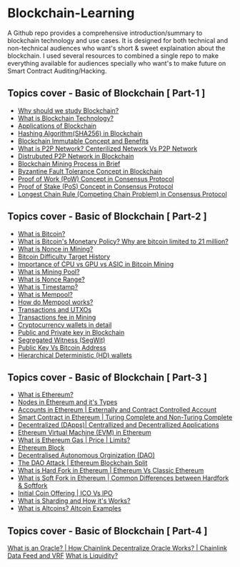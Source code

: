 # Blockchain-Learning

A Github repo provides a comprehensive introduction/summary to blockchain technology and use cases. It is designed for both technical and non-technical audiences who want's short & sweet explaination about the blockchain. I used several resources to combined a single repo to make everything available for audiences specially who want's to make future on Smart Contract Auditing/Hacking.

## Topics cover - Basic of Blockchain [ Part-1 ]
- [Why should we study Blockchain?](https://github.com/basant-karki/blockchain-learnings/blob/main/Basic-of-Blockchain/why%20should%20we%20study%20blockchain.md)
- [What is Blockchain Technology?](https://github.com/basant-karki/blockchain-learnings/blob/main/Basic-of-Blockchain/what%20is%20blockchain%20technology.md)
- [Applications of Blockchain](https://github.com/basant-karki/blockchain-learnings/blob/main/Basic-of-Blockchain/applications%20of%20blockchain.md)
- [Hashing Algorithm(SHA256) in Blockchain](https://github.com/basant-karki/blockchain-learnings/blob/main/Basic-of-Blockchain/hashing%20algorithm(SHA256)%20in%20blockchain.md)
- [Blockchain Immutable Concept and Benefits](https://github.com/basant-karki/blockchain-learnings/blob/main/Basic-of-Blockchain/blockchain%20immutable%20concept%20and%20benefits.md)
- [What is P2P Network? Centerilized Network Vs P2P Network](https://github.com/basant-karki/blockchain-learnings/blob/main/Basic-of-Blockchain/what%20is%20P2P%20network%3F%20centerlized%20network%20vs%20P2P%20network.md)
- [Distrubuted P2P Network in Blockchain](https://github.com/basant-karki/blockchain-learnings/blob/main/Basic-of-Blockchain/distrubuted%20p2p%20network%20in%20blockchain.md)
- [Blockchain Mining Process in Brief](https://github.com/basant-karki/blockchain-learnings/blob/main/Basic-of-Blockchain/blockchain%20mining%20process%20ni%20brief.md)
- [Byzantine Fault Tolerance Concept in Blockchain](https://github.com/basant-karki/blockchain-learnings/blob/main/Basic-of-Blockchain/byzantine%20falut%20tolerance%20concept%20in%20blockchain.md)
- [Proof of Work (PoW) Concept in Consensus Protocol](https://github.com/basant-karki/blockchain-learnings/blob/main/Basic-of-Blockchain/proof%20of%20work%20(PoW)%20concept%20on%20consensus%20protocol.md)
- [Proof of Stake (PoS) Concept in Consensus Protocol](https://github.com/basant-karki/blockchain-learnings/blob/main/Basic-of-Blockchain/proof%20of%20stake%20in%20Consensus%20protocol.md)
- [Longest Chain Rule (Competing Chain Problem) in Consensus Protocol](https://github.com/basant-karki/blockchain-learnings/blob/main/Basic-of-Blockchain/Longest%20Chain%20Rule%20(Competing%20Chain%20Problem)%20in%20Consensus%20Protocol.md)
## Topics cover - Basic of Blockchain [ Part-2 ]
- [What is Bitcoin?](https://github.com/basant-karki/blockchain-learnings/blob/main/Basic-of-Blockchain/what%20is%20bitcoin.md)
- [What is Bitcoin's Monetary Policy? Why are bitcoin limited to 21 million?](https://github.com/basant-karki/blockchain-learnings/blob/main/Basic-of-Blockchain/What%20is%20Bitcoin's%20Monetary%20Policy%3F%20%7C%20Why%20are%20bitcoin%20limited%20to%2021%20million%3F.md#what-is-bitcoins-monetary-policy-why-are-bitcoin-limited-to-21-million)
- [What is Nonce in Mining?](https://github.com/basant-karki/blockchain-learnings/blob/main/Basic-of-Blockchain/What%20is%20Nonce%20in%20mining%3F.md)
- [Bitcoin Difficulty Target History](https://github.com/basant-karki/blockchain-learnings/blob/main/Basic-of-Blockchain/Bitcoin%20Difficulty%20Target%20History.md)
- [Importance of CPU vs GPU vs ASIC in Bitcoin Mining](https://github.com/basant-karki/blockchain-learnings/blob/main/Basic-of-Blockchain/importance%20of%20cpu%20vs%20gpu%20vs%20asic%20in%20bitcoin%20mining.md)
- [What is Mining Pool?](https://github.com/basant-karki/blockchain-learnings/blob/main/Basic-of-Blockchain/what%20is%20mining%20pool.md)
- [What is Nonce Range?](https://github.com/basant-karki/blockchain-learnings/blob/main/Basic-of-Blockchain/what%20is%20nonce%20range.md)
- [What is Timestamp?](https://github.com/basant-karki/blockchain-learnings/blob/main/Basic-of-Blockchain/what%20is%20timestamp.md)
- [What is Mempool?](https://github.com/basant-karki/blockchain-learnings/blob/main/Basic-of-Blockchain/what%20is%20mempool.md)
- [How do Mempool works?](https://github.com/basant-karki/blockchain-learnings/blob/main/Basic-of-Blockchain/how%20do%20mempool%20works%3F.md)
- [Transactions and UTXOs](https://github.com/basant-karki/blockchain-learnings/blob/main/Basic-of-Blockchain/transactions%20and%20UTXOs.md)
- [Transactions fee in Mining](https://github.com/basant-karki/blockchain-learnings/blob/main/Basic-of-Blockchain/transaction%20fee%20in%20mining.md)
- [Cryptocurrency wallets in detail](https://github.com/basant-karki/blockchain-learnings/blob/main/Basic-of-Blockchain/cryptocurrency%20wallet%20in%20detail.md)
- [Public and Private key in Blockchain](https://github.com/basant-karki/blockchain-learnings/blob/main/Basic-of-Blockchain/public%20and%20private%20key%20in%20blockchain.md)
- [Segregated Witness (SegWit)](https://github.com/basant-karki/blockchain-learnings/blob/main/Basic-of-Blockchain/Segeregated%20witness.md)
- [Public Key Vs Bitcoin Address](https://github.com/basant-karki/blockchain-learnings/blob/main/Basic-of-Blockchain/public%20key%20vs%20bitcoin%20address.md)
- [Hierarchical Deterministic (HD) wallets](https://github.com/basant-karki/blockchain-learnings/blob/main/Basic-of-Blockchain/hierarchical%20deterministic%20wallets.md)
## Topics cover - Basic of Blockchain [ Part-3 ]
- [What is Ethereum?](https://github.com/basant-karki/blockchain-learnings/blob/main/Basic-of-Blockchain/what%20is%20ethereum%3F.md)
- [Nodes in Ethereum and it's Types](https://github.com/basant-karki/blockchain-learnings/blob/main/Basic-of-Blockchain/nodes%20in%20ethereum%20%26%20its%20types.md)
- [Accounts in Ethereum | Externally and Contract Controlled Account](https://github.com/basant-karki/blockchain-learnings/blob/main/Basic-of-Blockchain/accounts%20in%20ethererum%20%7C%20externally%20and%20contract%20controlled%20acccount.md)
- [Smart Contract in Ethereum | Turing Complete and Non-Turing Complete](https://github.com/basant-karki/blockchain-learnings/blob/main/Basic-of-Blockchain/smart%20contract%20in%20ethereum%20%26%20turing%20complete%20vs%20non-turing%20complete.md)
- [Decentralized (DApps)| Centrallized and Decentrallized Applications](https://github.com/basant-karki/blockchain-learnings/blob/main/Basic-of-Blockchain/decentralized%20(DApps)%7C%20centrallized%20and%20decentrallized%20applications.md)
- [Ethereum Virtual Machine (EVM) in Ethereum](https://github.com/basant-karki/blockchain-learnings/blob/main/Basic-of-Blockchain/ethereum%20virtual%20machine%20(EVM)%20in%20ethereum.md)
- [What is Ethereum Gas | Price | Limits?](https://github.com/basant-karki/blockchain-learnings/blob/main/Basic-of-Blockchain/what%20is%20ethereum%20gas%20%7C%20price%20%7C%20limits.md)
- [Ethereum Block](https://github.com/basant-karki/blockchain-learnings/blob/main/Basic-of-Blockchain/Ethereum%20Block.md)
- [Decentralised Autonomous Orginization (DAO)](https://github.com/basant-karki/blockchain-learnings/blob/main/Basic-of-Blockchain/decentralised%20autonomous%20orginization%20(DAO).md)
- [The DAO Attack | Ethereum Blockchain Split](https://github.com/basant-karki/blockchain-learnings/blob/main/Basic-of-Blockchain/the%20DAO%20attack%20%7C%20ethereum%20blockchain%20split.md)
- [What is Hard Fork in Ethereum | Ethereum Vs Classic Ethereum](https://github.com/basant-karki/blockchain-learnings/blob/main/Basic-of-Blockchain/hard%20fork%20in%20ethereum%20%7C%20ethereum%20vs%20classic%20ethereum.md)
- [What is Soft Fork in Ethereum | Common Differences between Hardfork & Softfork](https://github.com/basant-karki/blockchain-learnings/blob/main/Basic-of-Blockchain/What%20is%20Soft%20Fork%20in%20Ethereum%20%7C%20Common%20Differences%20between%20Hardfork%20%26%20Softfork.md)
- [Initial Coin Offering | ICO Vs IPO](https://github.com/basant-karki/blockchain-learnings/blob/main/Basic-of-Blockchain/Initial%20Coin%20Offering%20%7C%20ICO%20Vs%20IPO.md)
- [What is Sharding and How it's Works?](https://github.com/basant-karki/blockchain-learnings/blob/main/Basic-of-Blockchain/What%20is%20Sharding%20and%20How%20it's%20Works.md)
- [What is Altcoins? Altcoin Examples](https://github.com/basant-karki/blockchain-learnings/blob/main/Basic-of-Blockchain/What%20is%20Altcoins%3F%20Altcoin%20Examples.md)
## Topics cover - Basic of Blockchain [ Part-4 ]
[What is an Oracle? | How Chainlink Decentralize Oracle Works? | Chainlink Data Feed and VRF]()
[What is Liquidity?]()
